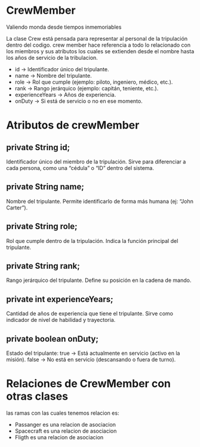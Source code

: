 
# CrewMember

Valiendo monda desde tiempos inmemoriables

La clase Crew está pensada para representar al personal de la tripulación dentro del codigo. 
crew member hace referencia a todo lo relacionado con los miembros y sus atributos los cuales se extienden desde el nombre hasta los años de servicio de la tribulacion.

- id → Identificador único del tripulante.
- name → Nombre del tripulante.
- role → Rol que cumple (ejemplo: piloto, ingeniero, médico, etc.).
- rank → Rango jerárquico (ejemplo: capitán, teniente, etc.).
- experienceYears → Años de experiencia.
- onDuty → Si está de servicio o no en ese momento.

# Atributos de crewMember

## private String id;
Identificador único del miembro de la tripulación.
Sirve para diferenciar a cada persona, como una “cédula” o “ID” dentro del sistema.

## private String name;
Nombre del tripulante.
Permite identificarlo de forma más humana (ej: “John Carter”).

## private String role;
Rol que cumple dentro de la tripulación.
Indica la función principal del tripulante.

## private String rank;
Rango jerárquico del tripulante.
Define su posición en la cadena de mando.

## private int experienceYears;
Cantidad de años de experiencia que tiene el tripulante.
Sirve como indicador de nivel de habilidad y trayectoria.

## private boolean onDuty;
Estado del tripulante:
true → Está actualmente en servicio (activo en la misión).
false → No está en servicio (descansando o fuera de turno).



# Relaciones de CrewMember con otras clases

las ramas con las cuales tenemos relacion es:
	
- Passanger es una relacion de asociacion 
- Spacecraft es una relacion de asociacion
- Fligth es una relacion de asociacion
